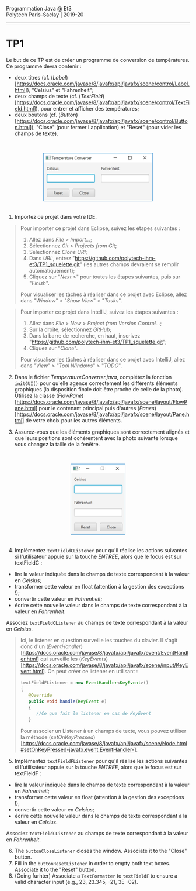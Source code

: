 Programmation Java @ Et3
<br>
Polytech Paris-Saclay | 2019-20

 
___

# TP1

Le but de ce TP est de créer un programme de conversion de températures.
Ce programme devra contenir :

  - deux titres (cf. (*Label*)[https://docs.oracle.com/javase/8/javafx/api/javafx/scene/control/Label.html]), "Celsius" et "Fahrenheit";
  - deux champs de texte (cf. (*TextField*)[https://docs.oracle.com/javase/8/javafx/api/javafx/scene/control/TextField.html]), pour entrer et afficher des températures;
  - deux boutons (cf. (*Button*)[https://docs.oracle.com/javase/8/javafx/api/javafx/scene/control/Button.html]), "Close" (pour fermer l'application) et "Reset" (pour vider les champs de texte).

<br><div align="center"><img src="images/tempconvH.jpg" width="300"></img></div><br>

1. Importez ce projet dans votre IDE.

> Pour importer ce projet dans Eclipse, suivez les étapes suivantes :
>   1) Allez dans *File* > *Import...*;
>   2) Sélectionnez *Git* > *Projects from Git*;
>   3) Sélectionnez *Clone URI*;
>   4) Dans *URI:*, entrez "https://github.com/polytech-ihm-et3/TP1_squelette.git" (les autres champs devraient se remplir automatiquement);
>   5) Cliquez sur "*Next >*" pour toutes les étapes suivantes, puis sur "*Finish*".
>   
> Pour visualiser les tâches à réaliser dans ce projet avec Eclipse, allez dans "*Window*" > "*Show View*" > "*Tasks*".

> Pour importer ce projet dans IntelliJ, suivez les étapes suivantes :
>   1) Allez dans *File* > *New* > *Project from Version Control...*;
>   2) Sur la droite, sélectionnez *GitHub*;
>   3) Dans la barre de recherche, en haut, inscrivez "https://github.com/polytech-ihm-et3/TP1_squelette.git";
>   4) Cliquez sur "*Clone*".
>   
> Pour visualiser les tâches à réaliser dans ce projet avec IntelliJ, allez dans "*View*" > "*Tool Windows*" > "*TODO*".

2. Dans le fichier *TemperatureConverter.java*, complétez la fonction `initGUI()` pour qu'elle agence correctement les différents éléments graphiques (la disposition finale doit être proche de celle de la photo). Utilisez la classe (*FlowPane*)[https://docs.oracle.com/javase/8/javafx/api/javafx/scene/layout/FlowPane.html] pour le contenant principal puis d'autres (*Panes*)[https://docs.oracle.com/javase/8/javafx/api/javafx/scene/layout/Pane.html] de votre choix pour les autres éléments.

3. Assurez-vous que les éléments graphiques sont correctement alignés et que leurs positions sont cohérentent avec la photo suivante lorsque vous changez la taille de la fenêtre.

<br><div align="center"><img src="images/tempconvV.jpg" width="150"></img></div><br>

4. Implémentez `textFieldCListener` pour qu'il réalise les actions suivantes si l'utilisateur appuie sur la touche *ENTRÉE*, alors que le focus est sur textFieldC :

 - lire la valeur indiquée dans le champs de texte correspondant à la valeur en *Celsius*;
 - transformer cette valeur en float (attention à la gestion des exceptions !);
 - convertir cette valeur en *Fahrenheit*;
 - écrire cette nouvelle valeur dans le champs de texte correspondant à la valeur en *Fahrenheit*.

Associez `textFieldCListener` au champs de texte correspondant à la valeur en *Celsius*.

> Ici, le listener en question surveille les touches du clavier. Il s'agit donc d'un (*EventHandler*)[https://docs.oracle.com/javase/8/javafx/api/javafx/event/EventHandler.html] qui surveille les (*KeyEvents*)[https://docs.oracle.com/javase/8/javafx/api/javafx/scene/input/KeyEvent.html]. On peut créer ce listener en utilisant :
> ```Java
> textFieldFListener = new EventHandler<KeyEvent>() 
> {
>    @Override
>    public void handle(KeyEvent e) 
>    {
>       //Ce que fait le listener en cas de KeyEvent
>    }
> ```
> Pour associer un Listener à un champs de texte, vous pouvez utiliser la méthode (*setOnKeyPressed*)[https://docs.oracle.com/javase/8/javafx/api/javafx/scene/Node.html#setOnKeyPressed-javafx.event.EventHandler-].

5. Implémentez `textFieldFListener` pour qu'il réalise les actions suivantes si l'utilisateur appuie sur la touche *ENTRÉE*, alors que le focus est sur textFieldF :

 - lire la valeur indiquée dans le champs de texte correspondant à la valeur en *Fahrenheit*;
 - transformer cette valeur en float (attention à la gestion des exceptions !);
 - convertir cette valeur en *Celsius*;
 - écrire cette nouvelle valeur dans le champs de texte correspondant à la valeur en *Celsius*.

Associez `textFieldCListener` au champs de texte correspondant à la valeur en *Fahrenheit*.



6) The `buttonCloseListener` closes the window. Associate it to the "Close" button.
7) Fill in the `buttonResetListener` in order to empty both text boxes. Associate it to the "Reset" button.
8) (Going furhter) Associate a `TextFormatter` to `textFieldF` to ensure a valid character input (e.g., 23, 23.345, -21, 3E -02).
